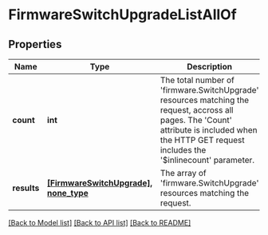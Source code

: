 # FirmwareSwitchUpgradeListAllOf

## Properties
Name | Type | Description | Notes
------------ | ------------- | ------------- | -------------
**count** | **int** | The total number of &#39;firmware.SwitchUpgrade&#39; resources matching the request, accross all pages. The &#39;Count&#39; attribute is included when the HTTP GET request includes the &#39;$inlinecount&#39; parameter. | [optional] 
**results** | [**[FirmwareSwitchUpgrade], none_type**](FirmwareSwitchUpgrade.md) | The array of &#39;firmware.SwitchUpgrade&#39; resources matching the request. | [optional] 

[[Back to Model list]](../README.md#documentation-for-models) [[Back to API list]](../README.md#documentation-for-api-endpoints) [[Back to README]](../README.md)


